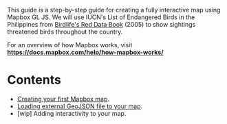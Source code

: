 This guide is a step-by-step guide for creating a fully interactive map using Mapbox GL JS.
We will use IUCN's List of Endangered Birds in the Philippines from 
[Birdlife's Red Data Book](https://web.archive.org/web/20060202013628/http://www.rdb.or.id/) (2005)
to show sightings threatened birds throughout the country.

For an overview of how Mapbox works, visit **https://docs.mapbox.com/help/how-mapbox-works/**

# Contents

* [Creating your first Mapbox map](first_map.md).
* [Loading external GeoJSON file to your map](loading_geojson.md).
* [wip] Adding interactivity to your map.
